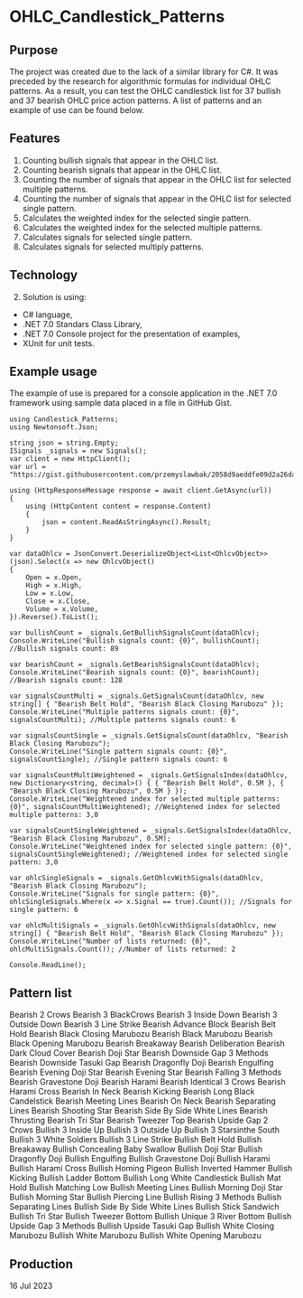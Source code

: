 # OHLC_Candlestick_Patterns

## Purpose

The project was created due to the lack of a similar library for C#. It was preceded by the research for algorithmic formulas for individual OHLC patterns. As a result, you can test the OHLC candlestick list for 37 bullish and 37 bearish OHLC price action patterns. A list of patterns and an example of use can be found below.

## Features

1. Counting bullish signals that appear in the OHLC list.
2. Counting bearish signals that appear in the OHLC list.
3. Counting the number of signals that appear in the OHLC list for selected multiple patterns.
4. Counting the number of signals that appear in the OHLC list for selected single pattern.
5. Calculates the weighted index for the selected single pattern.
6. Calculates the weighted index for the selected multiple patterns.
7. Calculates signals for selected single pattern.
8. Calculates signals for selected multiply patterns.

## Technology

2. Solution is using:
  - C# language,
  - .NET 7.0 Standars Class Library,
  - .NET 7.0 Console project for the presentation of examples,
  - XUnit for unit tests.

## Example usage

The example of use is prepared for a console application in the .NET 7.0 framework using sample data placed in a file in GitHub Gist.
```
using Candlestick_Patterns;
using Newtonsoft.Json;

string json = string.Empty;
ISignals _signals = new Signals();
var client = new HttpClient();
var url = "https://gist.githubusercontent.com/przemyslawbak/2058d9aeddfe09d2a26da81dfc16e5d0/raw/json_data_sample.txt";

using (HttpResponseMessage response = await client.GetAsync(url))
{
    using (HttpContent content = response.Content)
    {
        json = content.ReadAsStringAsync().Result;
    }
}

var dataOhlcv = JsonConvert.DeserializeObject<List<OhlcvObject>>(json).Select(x => new OhlcvObject()
{
    Open = x.Open,
    High = x.High,
    Low = x.Low,
    Close = x.Close,
    Volume = x.Volume,
}).Reverse().ToList();

var bullishCount = _signals.GetBullishSignalsCount(dataOhlcv);
Console.WriteLine("Bullish signals count: {0}", bullishCount); //Bullish signals count: 89

var bearishCount = _signals.GetBearishSignalsCount(dataOhlcv);
Console.WriteLine("Bearish signals count: {0}", bearishCount); //Bearish signals count: 128

var signalsCountMulti = _signals.GetSignalsCount(dataOhlcv, new string[] { "Bearish Belt Hold", "Bearish Black Closing Marubozu" });
Console.WriteLine("Multiple patterns signals count: {0}", signalsCountMulti); //Multiple patterns signals count: 6

var signalsCountSingle = _signals.GetSignalsCount(dataOhlcv, "Bearish Black Closing Marubozu");
Console.WriteLine("Single pattern signals count: {0}", signalsCountSingle); //Single pattern signals count: 6

var signalsCountMultiWeightened = _signals.GetSignalsIndex(dataOhlcv, new Dictionary<string, decimal>() { { "Bearish Belt Hold", 0.5M }, { "Bearish Black Closing Marubozu", 0.5M } });
Console.WriteLine("Weightened index for selected multiple patterns: {0}", signalsCountMultiWeightened); //Weightened index for selected multiple patterns: 3,0

var signalsCountSingleWeightened = _signals.GetSignalsIndex(dataOhlcv, "Bearish Black Closing Marubozu", 0.5M);
Console.WriteLine("Weightened index for selected single pattern: {0}", signalsCountSingleWeightened); //Weightened index for selected single pattern: 3,0

var ohlcSingleSignals = _signals.GetOhlcvWithSignals(dataOhlcv, "Bearish Black Closing Marubozu");
Console.WriteLine("Signals for single pattern: {0}", ohlcSingleSignals.Where(x => x.Signal == true).Count()); //Signals for single pattern: 6

var ohlcMultiSignals = _signals.GetOhlcvWithSignals(dataOhlcv, new string[] { "Bearish Belt Hold", "Bearish Black Closing Marubozu" });
Console.WriteLine("Number of lists returned: {0}", ohlcMultiSignals.Count()); //Number of lists returned: 2

Console.ReadLine();
```
## Pattern list

Bearish 2 Crows
Bearish 3 BlackCrows
Bearish 3 Inside Down
Bearish 3 Outside Down
Bearish 3 Line Strike
Bearish Advance Block
Bearish Belt Hold
Bearish Black Closing Marubozu
Bearish Black Marubozu
Bearish Black Opening Marubozu
Bearish Breakaway
Bearish Deliberation
Bearish Dark Cloud Cover
Bearish Doji Star
Bearish Downside Gap 3 Methods
Bearish Downside Tasuki Gap
Bearish Dragonfly Doji
Bearish Engulfing
Bearish Evening Doji Star
Bearish Evening Star
Bearish Falling 3 Methods
Bearish Gravestone Doji
Bearish Harami
Bearish Identical 3 Crows
Bearish Harami Cross
Bearish In Neck
Bearish Kicking
Bearish Long Black Candelstick
Bearish Meeting Lines
Bearish On Neck
Bearish Separating Lines
Bearish Shooting Star
Bearish Side By Side White Lines
Bearish Thrusting
Bearish Tri Star
Bearish Tweezer Top
Bearish Upside Gap 2 Crows
Bullish 3 Inside Up
Bullish 3 Outside Up
Bullish 3 Starsinthe South
Bullish 3 White Soldiers
Bullish 3 Line Strike
Bullish Belt Hold
Bullish Breakaway
Bullish Concealing Baby Swallow
Bullish Doji Star
Bullish Dragonfly Doji
Bullish Engulfing
Bullish Gravestone Doji
Bullish Harami
Bullish Harami Cross
Bullish Homing Pigeon
Bullish Inverted Hammer
Bullish Kicking
Bullish Ladder Bottom
Bullish Long White Candlestick
Bullish Mat Hold
Bullish Matching Low
Bullish Meeting Lines
Bullish Morning Doji Star
Bullish Morning Star
Bullish Piercing Line
Bullish Rising 3 Methods
Bullish Separating Lines
Bullish Side By Side White Lines
Bullish Stick Sandwich
Bullish Tri Star
Bullish Tweezer Bottom
Bullish Unique 3 River Bottom
Bullish Upside Gap 3 Methods
Bullish Upside Tasuki Gap
Bullish White Closing Marubozu
Bullish White Marubozu
Bullish White Opening Marubozu
  
## Production

16 Jul 2023
